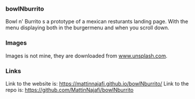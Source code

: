 ### bowlNburrito

Bowl n' Burrito s a prototype of a mexican resturants landing page. With the menu displaying both in the burgermenu and when you scroll down.

### Images

Images is not mine, they are downloaded from www.unsplash.com.

### Links

Link to the website is: https://mattinnajafi.github.io/bowlNburrito/
Link to the repo is: https://github.com/MattinNajafi/bowlNburrito